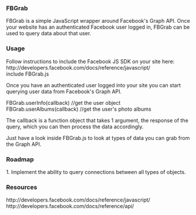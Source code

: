 <h3>FBGrab</h3>
FBGrab is a simple JavaScript wrapper around Facebook's Graph API. Once your website has an authenticated Facebook user logged in, FBGrab can be used to query data about that user.

<h3>Usage</h3>
Follow instructions to include the Facebook JS SDK on your site here: http://developers.facebook.com/docs/reference/javascript/ <br/> include FBGrab.js

Once you have an authenticated user logged into your site you can start querying user data from Facebook's Graph API.

FBGrab.userInfo(callback) //get the user object<br/>
FBGrab.userAlbums(callback) //get the user's photo albums

The callback is a function object that takes 1 argument, the response of the query, which you can then process the data accordingly.

Just have a look inside FBGrab.js to look at types of data you can grab from the Graph API.

<h3>Roadmap</h3>
1. Implement the ability to query connections between all types of objects.

<h3>Resources</h3>
http://developers.facebook.com/docs/reference/javascript/ <br/> http://developers.facebook.com/docs/reference/api/
